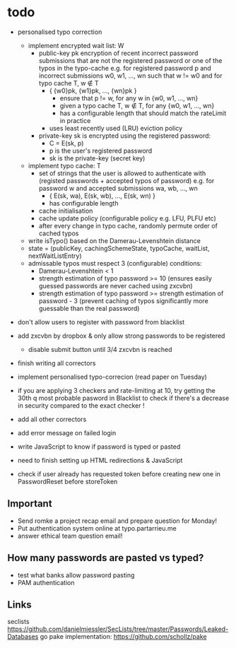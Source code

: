 # todo

* personalised typo correction
    * implement encrypted wait list: W
        * public-key pk encryption of recent incorrect password submissions that are not the registered password or one of the typos in the typo-cache e.g. for registered password p and incorrect submissions w0, w1, ..., wn such that w != w0 and for typo cache T, w ∉ T
            * { {w0}pk, {w1}pk, ..., {wn}pk }
                * ensure that p != w, for any w in {w0, w1, ..., wn}
                * given a typo cache T, w ∉ T, for any {w0, w1, ..., wn}
                * has a configurable length that should match the rateLimit in practice
            * uses least recently used (LRU) eviction policy
        * private-key sk is encrypted using the registered password:
            * C = E(sk, p)
            * p is the user's registered password
            * sk is the private-key (secret key)
    * implement typo cache: T
        * set of strings that the user is allowed to authenticate with (registed passwords + accepted typos of password) e.g. for password w and accepted submissions wa, wb, ..., wn
            * { E(sk, wa), E(sk, wb), ..., E(sk, wn) }
            * has configurable length
        * cache initialisation
        * cache update policy (configurable policy e.g. LFU, PLFU etc)
        * after every change in typo cache, randomly permute order of cached typos
    * write isTypo() based on the Damerau-Levenshtein distance
    * state = (publicKey, cachingSchemeState, typoCache, waitList, nextWaitListEntry)
    * admissable typos must respect 3 (configurable) conditions:
        * Damerau-Levenshtein < 1
        * strength estimation of typo password >= 10   (ensures easily guessed passwords are never cached using zxcvbn)
        * strength estimation of typo password >= strength estimation of password - 3  (prevent caching of typos significantly more guessable than the real password)

* don't allow users to register with password from blacklist
* add zxcvbn by dropbox & only allow strong passwords to be registered
    * disable submit button until 3/4 zxcvbn is reached
* finish writing all correctors
* implement personalised typo-correcion (read paper on Tuesday)
* if you are applying 3 checkers and rate-limiting at 10, try getting the 30th q most probable pasword in Blacklist to check if there's a decrease in security compared to the exact checker !
* add all other correctors
* add error message on failed login
* write JavaScript to know if password is typed or pasted
* need to finish setting up HTML redirections & JavaScript
* check if user already has requested token before creating new one in PasswordReset before storeToken

## Important

* Send romke a project recap email and prepare question for Monday!
* Put authentication system online at typo.partarrieu.me
* answer ethical team question email!

## How many passwords are pasted vs typed?

* test what banks allow password pasting
* PAM authentication


## Links
seclists https://github.com/danielmiessler/SecLists/tree/master/Passwords/Leaked-Databases
go pake implementation: https://github.com/schollz/pake